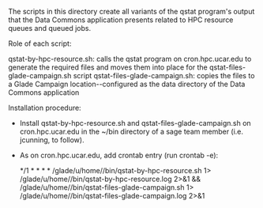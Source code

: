 The scripts in this directory create all variants of the qstat program's output that the Data Commons application presents related to HPC resource queues and queued jobs.

Role of each script:

  qstat-by-hpc-resource.sh: calls the qstat program on cron.hpc.ucar.edu to generate the required files and moves them into place for the qstat-files-glade-campaign.sh script
  qstat-files-glade-campaign.sh: copies the files to a Glade Campaign location--configured as the data directory of the Data Commons application

Installation procedure:

  * Install qstat-by-hpc-resource.sh and qstat-files-glade-campaign.sh on cron.hpc.ucar.edu in the ~/bin directory of a sage team member (i.e. jcunning, <username> to follow).
  * As <username> on cron.hpc.ucar.edu, add crontab entry (run crontab -e):

      */1 * * * * /glade/u/home/<username>/bin/qstat-by-hpc-resource.sh 1> /glade/u/home/<username>/bin/qstat-by-hpc-resource.log 2>&1 && /glade/u/home/<username>/bin/qstat-files-glade-campaign.sh 1> /glade/u/home/<username>/bin/qstat-files-glade-campaign.log 2>&1
